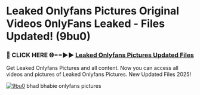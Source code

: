 # Leaked Onlyfans Pictures Original Videos 0nlyFans Leaked - Files Updated! (9bu0)

<h3>🔴 CLICK HERE 🌐==►► <a href="https://tinyurl.com/2jnfzry5" rel="nofollow">Leaked Onlyfans Pictures Updated Files</a></h3>

Get Leaked Onlyfans Pictures and all content. Now you can access all videos and pictures of Leaked Onlyfans Pictures. New Updated Files 2025!

[![9bu0](https://i.imgur.com/GyGTBgg.gif)](https://tinyurl.com/2jnfzry5)
bhad bhabie onlyfans pictures